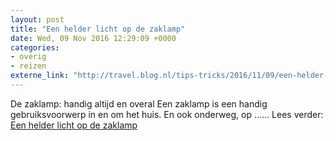 ```yaml
---
layout: post
title: "Een helder licht op de zaklamp"
date: Wed, 09 Nov 2016 12:29:09 +0000
categories: 
- overig 
- reizen 
externe_link: "http://travel.blog.nl/tips-tricks/2016/11/09/een-helder-licht-op-de-zaklamp"
---
```


De zaklamp: handig altijd en overal
Een zaklamp is een handig gebruiksvoorwerp in en om het huis. En ook onderweg, op ...... Lees verder: <a href="http://travel.blog.nl/tips-tricks/2016/11/09/een-helder-licht-op-de-zaklamp">Een helder licht op de zaklamp</a>
